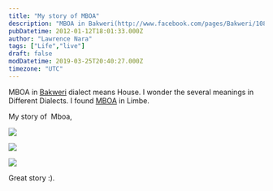```yaml
---
title: "My story of MBOA"
description: "MBOA in Bakweri(http://www.facebook.com/pages/Bakweri/108035939225457?sk=wiki) dialect means House. I wonder the several meanings in Different Dialects. I fou..."
pubDatetime: 2012-01-12T18:01:33.000Z
author: "Lawrence Nara"
tags: ["Life","live"]
draft: false
modDatetime: 2019-03-25T20:40:27.000Z
timezone: "UTC"
---
```


MBOA in [Bakweri](http://www.facebook.com/pages/Bakweri/108035939225457?sk=wiki) dialect means House. I wonder the several meanings in Different Dialects. I found [MBOA](http://www.wasamundi.com/locate/displayInfo/Nzg5LWUyOGQzMg,,/mboa-restaurants-bars-garden-street-limbe) in Limbe.

My story of  Mboa,

[![](http://4.bp.blogspot.com/-ofIPIxBC9aY/Tw9tZ11Wu7I/AAAAAAAAAJg/wj6z_npTzvk/s320/DSCF1697.JPG)](http://4.bp.blogspot.com/-ofIPIxBC9aY/Tw9tZ11Wu7I/AAAAAAAAAJg/wj6z_npTzvk/s1600/DSCF1697.JPG)

[![](http://2.bp.blogspot.com/-L7SfqHT51ps/Tw9urnCpkGI/AAAAAAAAAJo/GSDXdRCl_2Y/s320/DSCF1699.JPG)](http://2.bp.blogspot.com/-L7SfqHT51ps/Tw9urnCpkGI/AAAAAAAAAJo/GSDXdRCl_2Y/s1600/DSCF1699.JPG)

[![](http://i1122.photobucket.com/albums/l534/mznewman1/theend.gif)](http://i1122.photobucket.com/albums/l534/mznewman1/theend.gif)

Great story :).